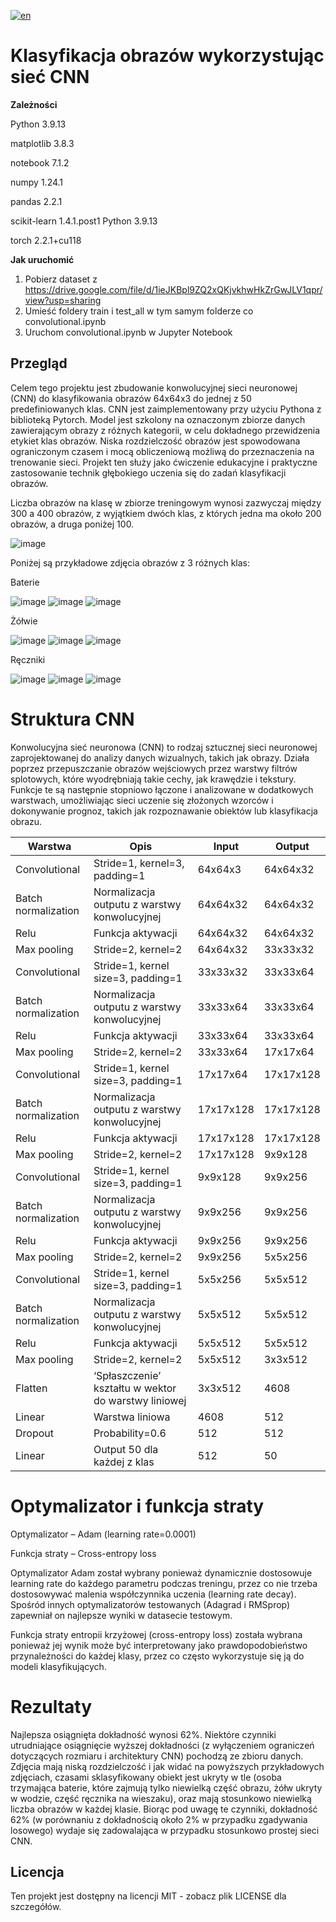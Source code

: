 [![en](https://img.shields.io/badge/language-EN-blue.svg)](https://github.com/pzemla/Image-classification-using-CNN/blob/main/README.md)
# Klasyfikacja obrazów wykorzystując sieć CNN

**Zależności**

Python 3.9.13

matplotlib 3.8.3

notebook 7.1.2

numpy 1.24.1

pandas  2.2.1

scikit-learn 1.4.1.post1 Python 3.9.13

torch 2.2.1+cu118

**Jak uruchomić**
1. Pobierz dataset z https://drive.google.com/file/d/1ieJKBpl9ZQ2xQKjvkhwHkZrGwJLV1qpr/view?usp=sharing
2. Umieść foldery train i test_all w tym samym folderze co convolutional.ipynb
3. Uruchom convolutional.ipynb w Jupyter Notebook

## Przegląd

Celem tego projektu jest zbudowanie konwolucyjnej sieci neuronowej (CNN) do klasyfikowania obrazów 64x64x3 do jednej z 50 predefiniowanych klas. CNN jest zaimplementowany przy użyciu Pythona z biblioteką Pytorch. Model jest szkolony na oznaczonym zbiorze danych zawierającym obrazy z różnych kategorii, w celu dokładnego przewidzenia etykiet klas obrazów. Niska rozdzielczość obrazów jest spowodowana ograniczonym czasem i mocą obliczeniową możliwą do przeznaczenia na trenowanie sieci. Projekt ten służy jako ćwiczenie edukacyjne i praktyczne zastosowanie technik głębokiego uczenia się do zadań klasyfikacji obrazów.

Liczba obrazów na klasę w zbiorze treningowym wynosi zazwyczaj między 300 a 400 obrazów, z wyjątkiem dwóch klas, z których jedna ma około 200 obrazów, a druga poniżej 100. 

![image](https://github.com/pzemla/Image-classification-using-CNN/assets/135070990/af85d2ef-a690-48db-88c6-d627ccc7958d)


Poniżej są przykładowe zdjęcia obrazów z 3 różnych klas:

Baterie

![image](https://github.com/pzemla/Image-classification-using-CNN/assets/135070990/4bd53ef6-e0bc-4b7f-9e30-0b5a2174ccfe)
![image](https://github.com/pzemla/Image-classification-using-CNN/assets/135070990/085ab246-5d8b-4726-8e7b-6e70bb868ebc)
![image](https://github.com/pzemla/Image-classification-using-CNN/assets/135070990/59320a5b-1e69-4a05-92f6-afe9b5442d4e)

Żółwie 

![image](https://github.com/pzemla/Image-classification-using-CNN/assets/135070990/cdf39672-2bf8-475b-abb7-01140a03260f)
![image](https://github.com/pzemla/Image-classification-using-CNN/assets/135070990/5acd752a-0376-43f1-8ba0-cb1ccc47a90f)
![image](https://github.com/pzemla/Image-classification-using-CNN/assets/135070990/d6a8450b-59f2-41b1-b449-dc0627cc7280)

Ręczniki 

![image](https://github.com/pzemla/Image-classification-using-CNN/assets/135070990/5d383acb-46d5-4d2c-bf3c-5e55cbabda57)
![image](https://github.com/pzemla/Image-classification-using-CNN/assets/135070990/74cdf248-3258-42b0-b141-c7f092cdd2e4)
![image](https://github.com/pzemla/Image-classification-using-CNN/assets/135070990/8caf964f-1856-40b8-bac7-67119f141bf6)

# Struktura CNN
Konwolucyjna sieć neuronowa (CNN) to rodzaj sztucznej sieci neuronowej zaprojektowanej do analizy danych wizualnych, takich jak obrazy. Działa poprzez przepuszczanie obrazów wejściowych przez warstwy filtrów splotowych, które wyodrębniają takie cechy, jak krawędzie i tekstury. Funkcje te są następnie stopniowo łączone i analizowane w dodatkowych warstwach, umożliwiając sieci uczenie się złożonych wzorców i dokonywanie prognoz, takich jak rozpoznawanie obiektów lub klasyfikacja obrazu.

|Warstwa|Opis|Input|Output|
| ------------- | ------------- | ------------- | ------------- |
|Convolutional|Stride=1, kernel=3, padding=1|64x64x3|64x64x32|
|Batch normalization|Normalizacja outputu z warstwy konwolucyjnej|64x64x32|64x64x32|
|Relu|Funkcja aktywacji|64x64x32|64x64x32|
|Max pooling|Stride=2, kernel=2|64x64x32|33x33x32|
|Convolutional|Stride=1, kernel size=3, padding=1|33x33x32|33x33x64|
|Batch normalization|Normalizacja outputu z warstwy konwolucyjnej|33x33x64|33x33x64|
|Relu|Funkcja aktywacji|33x33x64|33x33x64|
|Max pooling|Stride=2, kernel=2|33x33x64|17x17x64|
|Convolutional|Stride=1, kernel size=3, padding=1|17x17x64|17x17x128|
|Batch normalization|Normalizacja outputu z warstwy konwolucyjnej|17x17x128|17x17x128|
|Relu|Funkcja aktywacji|17x17x128|17x17x128|
|Max pooling|Stride=2, kernel=2|17x17x128|9x9x128|
|Convolutional|Stride=1, kernel size=3, padding=1|9x9x128|9x9x256|
|Batch normalization|Normalizacja outputu z warstwy konwolucyjnej|9x9x256|9x9x256|
|Relu|Funkcja aktywacji|9x9x256|9x9x256|
|Max pooling|Stride=2, kernel=2|9x9x256|5x5x256|
|Convolutional|Stride=1, kernel size=3, padding=1|5x5x256|5x5x512|
|Batch normalization|Normalizacja outputu z warstwy konwolucyjnej|5x5x512|5x5x512|
|Relu|Funkcja aktywacji|5x5x512|5x5x512|
|Max pooling|Stride=2, kernel=2|5x5x512|3x3x512|
|Flatten|‘Spłaszczenie’ kształtu w wektor do warstwy liniowej|3x3x512|4608|
|Linear|Warstwa liniowa|4608|512|
|Dropout|Probability=0.6|512|512|
|Linear|Output 50 dla każdej z klas|512|50|


# Optymalizator i funkcja straty

Optymalizator – Adam (learning rate=0.0001)

Funkcja straty – Cross-entropy loss

Optymalizator Adam został wybrany ponieważ dynamicznie dostosowuje learning rate do każdego parametru podczas treningu, przez co nie trzeba dostosowywać malenia współczynnika uczenia (learning rate decay). Spośród innych optymalizatorów testowanych (Adagrad i RMSprop) zapewniał on najlepsze wyniki w datasecie testowym.

Funkcja straty entropii krzyżowej (cross-entropy loss) została wybrana ponieważ jej wynik może być interpretowany jako prawdopodobieństwo przynależności do każdej klasy, przez co często wykorzystuje się ją do modeli klasyfikujących.

# Rezultaty

Najlepsza osiągnięta dokładność wynosi 62%. Niektóre czynniki utrudniające osiągnięcie wyższej dokładności (z wyłączeniem ograniczeń dotyczących rozmiaru i architektury CNN) pochodzą ze zbioru danych. Zdjęcia mają niską rozdzielczość i jak widać na powyższych przykładowych zdjęciach, czasami sklasyfikowany obiekt jest ukryty w tle (osoba trzymająca baterie, które zajmują tylko niewielką część obrazu, żółw ukryty w wodzie, część ręcznika na wieszaku), oraz  mają stosunkowo niewielką liczba obrazów w każdej klasie. Biorąc pod uwagę te czynniki, dokładność 62% (w porównaniu z dokładnością około 2% w przypadku zgadywania losowego) wydaje się zadowalająca w przypadku stosunkowo prostej sieci CNN.


## Licencja

Ten projekt jest dostępny na licencji MIT - zobacz plik LICENSE dla szczegółów.
